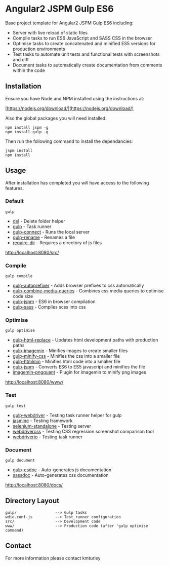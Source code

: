 # Angular2 JSPM Gulp ES6

Base project template for Angular2 JSPM Gulp ES6 including:

* Server with live reload of static files
* Compile tasks to run ES6 JavaScript and SASS CSS in the browser
* Optimise tasks to create concatenated and minified ES5 versions for production environments
* Test tasks to automate unit tests and functional tests with screenshots and diff
* Document tasks to automatically create documentation from comments within the code

## Installation

Ensure you have Node and NPM installed using the instructions at:

[https://nodejs.org/download/](https://nodejs.org/download/)

Also the global packages you will need installed:

    npm install jspm -g
    npm install gulp -g

Then run the following command to install the dependancies:

    jspm install
    npm install

## Usage

After installation has completed you will have access to the following features.

### Default

    gulp

* [del](https://github.com/sindresorhus/del) - Delete folder helper
* [gulp](https://github.com/gulpjs/gulp) - Task runner
* [gulp-connect](https://github.com/AveVlad/gulp-connect) - Runs the local server
* [gulp-rename](https://github.com/hparra/gulp-rename) - Renames a file
* [require-dir](https://github.com/aseemk/requireDir) - Requires a directory of js files

[http://localhost:8080/src/](http://localhost:8080/src/)

### Compile

    gulp compile

* [gulp-autoprefixer](https://github.com/sindresorhus/gulp-autoprefixer) - Adds browser prefixes to css automatically
* [gulp-combine-media-queries](https://github.com/konitter/gulp-combine-media-queries) - Combines css media queries to optimise code size
* [gulp-jspm](https://github.com/brillout/gulp-jspm) - ES6 in browser compilation
* [gulp-sass](https://github.com/dlmanning/gulp-sass) - Compiles scss into css

### Optimise

    gulp optimise

* [gulp-html-replace](https://github.com/VFK/gulp-html-replace) - Updates html development paths with production paths
* [gulp-imagemin](https://github.com/sindresorhus/gulp-imagemin) - Minifies images to create smaller files
* [gulp-minify-css](https://github.com/murphydanger/gulp-minify-css) - Minifies the css into a smaller file
* [gulp-htmlmin](https://github.com/jonschlinkert/gulp-htmlmin) - Minifies html code into a smaller file
* [gulp-jspm](https://github.com/brillout/gulp-jspm) - Converts ES6 to ES5 javascript and minifies the file
* [imagemin-pngquant](https://github.com/imagemin/imagemin-pngquant) - Plugin for imagemin to minify png images

[http://localhost:8080/www/](http://localhost:8080/www/)

### Test

    gulp test

* [gulp-webdriver](https://github.com/webdriverio/gulp-webdriver) - Testing task runner helper for gulp
* [jasmine](https://github.com/jasmine/jasmine-npm) - Testing framework
* [selenium-standalone](https://github.com/vvo/selenium-standalone) - Testing server
* [webdrivercss](https://github.com/webdriverio/webdrivercss) - Testing CSS regression screenshot comparison tool
* [webdriverio](https://github.com/webdriverio/webdriverio) - Testing task runner

### Document

    gulp document

* [gulp-esdoc](https://github.com/nanopx/gulp-esdoc) - Auto-generates js documentation
* [sassdoc](https://github.com/SassDoc/sassdoc) - Auto-generates css documentation

[http://localhost:8080/docs/](http://localhost:8080/docs/)

## Directory Layout

    gulp/                 --> Gulp tasks
    wdio.conf.js          --> Test runner configuration
    src/                  --> Development code
    www/                  --> Production code (after 'gulp optimise' command)

## Contact

For more information please contact kmturley